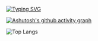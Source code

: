 [![Typing SVG](https://readme-typing-svg.demolab.com?font=Fira+Code&duration=2000&pause=500&background=88BFFF00&center=true&width=435&lines=Perhaps+...+a+person%3F)](https://git.io/typing-svg)

[![Ashutosh's github activity graph](https://github-readme-activity-graph.vercel.app/graph?username=CookieFNP&theme=minimal)](https://github.com/ashutosh00710/github-readme-activity-graph)

![Top Langs](https://github-readme-stats.vercel.app/api/top-langs/?username=anuraghazra&layout=compact)
